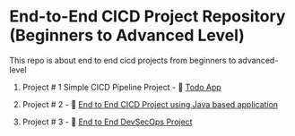 
# End-to-End CICD Project Repository (Beginners to Advanced Level)

This repo is about end to end cicd projects from beginners to advanced-level 

1. Project # 1 Simple CICD Pipeline Project - 💾 [Todo App](https://github.com/waseemuddin/simple-cicd-project01)

2. Project # 2 - 💾 [End to End CICD Project using Java based application](https://github.com/waseemuddin/CICD_Projects/blob/main/java-maven-sonar-argocd-helm-k8s/spring-boot-app/README.md)

2. Project # 3 - 💾 [End to End DevSecOps Project ](https://github.com/waseemuddin/DevSecOps-Project/blob/devops/README.md)

